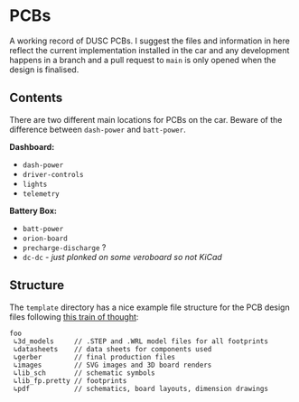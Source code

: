 # PCBs
A working record of DUSC PCBs. I suggest the files and information in here reflect the current implementation installed in the car and any development happens in a branch and a pull request to `main` is only opened when the design is finalised.

## Contents
There are two different main locations for PCBs on the car. Beware of the difference between `dash-power` and `batt-power`.

__Dashboard:__
* `dash-power`
* `driver-controls`
* `lights`
* `telemetry`

__Battery Box:__
* `batt-power`
* `orion-board`
* `precharge-discharge` ?
* `dc-dc` - _just plonked on some veroboard so not KiCad_

## Structure
The `template` directory has a nice example file structure for the PCB design files following [this train of thought](https://www.youtube.com/watch?v=mwxCV6xGiVo):

```
foo
 ↳3d_models     // .STEP and .WRL model files for all footprints
 ↳datasheets    // data sheets for components used
 ↳gerber        // final production files
 ↳images        // SVG images and 3D board renders
 ↳lib_sch       // schematic symbols
 ↳lib_fp.pretty // footprints
 ↳pdf           // schematics, board layouts, dimension drawings
```
